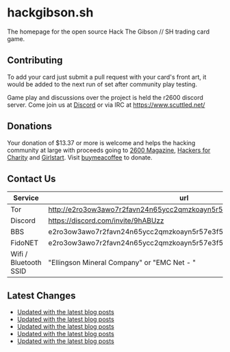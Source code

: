 # hackgibson.sh
The homepage for the open source Hack The Gibson // SH trading card game.


## Contributing

To add your card just submit a pull request with your card's front art, it would be added to the next run of set after community play testing.

Game play and discussions over the project is held the r2600 discord server. Come join us at [Discord](https://discord.com/invite/9hABUzz) or via IRC at https://www.scuttled.net/


## Donations

Your donation of $13.37 or more is welcome and helps the hacking community at large with proceeds going to [2600 Magazine](https://2600.com/), [Hackers for Charity](https://hackersforcharity.org) and [Girlstart](https://girlstart.org).  Visit [buymeacoffee](https://www.buymeacoffee.com/hackgibson.sh) to donate.


## Contact Us

Service | url
-|-
Tor | http://e2ro3ow3awo7r2favn24n65ycc2qmzkoayn5r57e3f56nvjwdcgg32ad.onion
Discord | https://discord.com/invite/9hABUzz
BBS | e2ro3ow3awo7r2favn24n65ycc2qmzkoayn5r57e3f56nvjwdcgg32ad.onion:23
FidoNET | e2ro3ow3awo7r2favn24n65ycc2qmzkoayn5r57e3f56nvjwdcgg32ad.onion:24554
Wifi / Bluetooth SSID | "Ellingson Mineral Company" or "EMC Net - <fidonet address>"

## Latest Changes
<!-- BLOG-POST-LIST:START -->
- [Updated with the latest blog posts](https://github.com/DFW2600/hackgibson.sh/commit/f34ab2e9c18e5631aedec4cdb9d466bffdba71d5)
- [Updated with the latest blog posts](https://github.com/DFW2600/hackgibson.sh/commit/72091a529d1c2ea52ba4f77cdb9c9bd4488cc514)
- [Updated with the latest blog posts](https://github.com/DFW2600/hackgibson.sh/commit/1cdb20d9ad5c4fb42784e0e798c19f05acc2ee70)
- [Updated with the latest blog posts](https://github.com/DFW2600/hackgibson.sh/commit/9aba7c00f58277641b7a8838deebaeae6a88b6ee)
- [Updated with the latest blog posts](https://github.com/DFW2600/hackgibson.sh/commit/3bc2b86e06738fe44b63b91372c5c150e682aa68)
<!-- BLOG-POST-LIST:END -->
